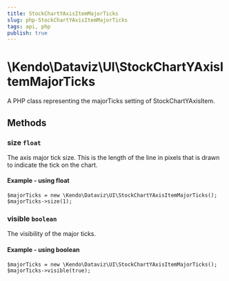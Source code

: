 ```yaml
---
title: StockChartYAxisItemMajorTicks
slug: php-StockChartYAxisItemMajorTicks
tags: api, php
publish: true
---
```


# \Kendo\Dataviz\UI\StockChartYAxisItemMajorTicks

A PHP class representing the majorTicks setting of StockChartYAxisItem.


## Methods

### size `float`

The axis major tick size. This is the length of the line in pixels that is drawn to indicate the tick on the chart.


#### Example - using float
    $majorTicks = new \Kendo\Dataviz\UI\StockChartYAxisItemMajorTicks();
    $majorTicks->size(1);

### visible `boolean`

The visibility of the major ticks.


#### Example - using boolean
    $majorTicks = new \Kendo\Dataviz\UI\StockChartYAxisItemMajorTicks();
    $majorTicks->visible(true);

